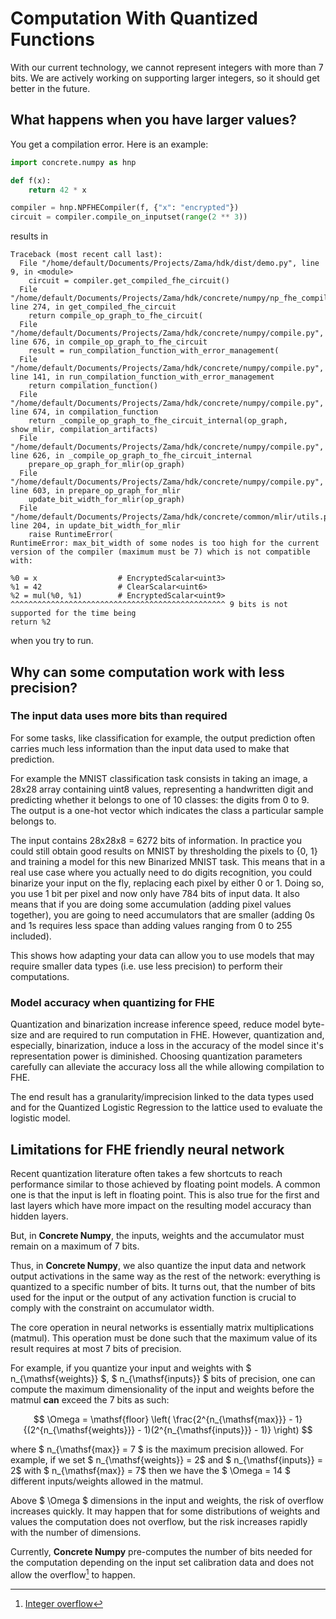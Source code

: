 # Computation With Quantized Functions

With our current technology, we cannot represent integers with more than 7 bits.
We are actively working on supporting larger integers, so it should get better in the future.

## What happens when you have larger values?

You get a compilation error. Here is an example:

<!--pytest-codeblocks:skip-->
```python
import concrete.numpy as hnp

def f(x):
    return 42 * x

compiler = hnp.NPFHECompiler(f, {"x": "encrypted"})
circuit = compiler.compile_on_inputset(range(2 ** 3))
```

results in

```
Traceback (most recent call last):
  File "/home/default/Documents/Projects/Zama/hdk/dist/demo.py", line 9, in <module>
    circuit = compiler.get_compiled_fhe_circuit()
  File "/home/default/Documents/Projects/Zama/hdk/concrete/numpy/np_fhe_compiler.py", line 274, in get_compiled_fhe_circuit
    return compile_op_graph_to_fhe_circuit(
  File "/home/default/Documents/Projects/Zama/hdk/concrete/numpy/compile.py", line 676, in compile_op_graph_to_fhe_circuit
    result = run_compilation_function_with_error_management(
  File "/home/default/Documents/Projects/Zama/hdk/concrete/numpy/compile.py", line 141, in run_compilation_function_with_error_management
    return compilation_function()
  File "/home/default/Documents/Projects/Zama/hdk/concrete/numpy/compile.py", line 674, in compilation_function
    return _compile_op_graph_to_fhe_circuit_internal(op_graph, show_mlir, compilation_artifacts)
  File "/home/default/Documents/Projects/Zama/hdk/concrete/numpy/compile.py", line 626, in _compile_op_graph_to_fhe_circuit_internal
    prepare_op_graph_for_mlir(op_graph)
  File "/home/default/Documents/Projects/Zama/hdk/concrete/numpy/compile.py", line 603, in prepare_op_graph_for_mlir
    update_bit_width_for_mlir(op_graph)
  File "/home/default/Documents/Projects/Zama/hdk/concrete/common/mlir/utils.py", line 204, in update_bit_width_for_mlir
    raise RuntimeError(
RuntimeError: max_bit_width of some nodes is too high for the current version of the compiler (maximum must be 7) which is not compatible with:

%0 = x                  # EncryptedScalar<uint3>
%1 = 42                 # ClearScalar<uint6>
%2 = mul(%0, %1)        # EncryptedScalar<uint9>
^^^^^^^^^^^^^^^^^^^^^^^^^^^^^^^^^^^^^^^^^^^^^^^^ 9 bits is not supported for the time being
return %2
```

when you try to run.

## Why can some computation work with less precision?

### The input data uses more bits than required

For some tasks, like classification for example, the output prediction often carries much less information than the input data used to make that prediction.

For example the MNIST classification task consists in taking an image, a 28x28 array containing uint8 values, representing a handwritten digit and predicting whether it belongs to one of 10 classes: the digits from 0 to 9. The output is a one-hot vector which indicates the class a particular sample belongs to.

The input contains 28x28x8 = 6272 bits of information. In practice you could still obtain good results on MNIST by thresholding the pixels to {0, 1} and training a model for this new Binarized MNIST task. This means that in a real use case where you actually need to do digits recognition, you could binarize your input on the fly, replacing each pixel by either 0 or 1. Doing so, you use 1 bit per pixel and now only have 784 bits of input data. It also means that if you are doing some accumulation (adding pixel values together), you are going to need accumulators that are smaller (adding 0s and 1s requires less space than adding values ranging from 0 to 255 included).

This shows how adapting your data can allow you to use models that may require smaller data types (i.e. use less precision) to perform their computations.

### Model accuracy when quantizing for FHE

Quantization and binarization increase inference speed, reduce model byte-size and are required to run computation in FHE. However, quantization and, especially, binarization, induce a loss in the accuracy of the model since it's representation power is diminished. Choosing quantization parameters carefully can alleviate the accuracy loss all the while allowing compilation to FHE.

The end result has a granularity/imprecision linked to the data types used and for the Quantized Logistic Regression to the lattice used to evaluate the logistic model.

## Limitations for FHE friendly neural network 

Recent quantization literature often takes a few shortcuts to reach performance similar to those achieved by floating point models. A common one is that the input is left in floating point. This is also true for the first and last layers which have more impact on the resulting model accuracy than hidden layers. 

But, in **Concrete Numpy**, the inputs, weights and the accumulator must remain on a maximum of 7 bits.

Thus, in **Concrete Numpy**, we also quantize the input data and network output activations in the same way as the rest of the network: everything is quantized to a specific number of bits. It turns out, that the number of bits used for the input or the output of any activation function is crucial to comply with the constraint on accumulator width.

The core operation in neural networks is essentially matrix multiplications (matmul). This operation must be done such that the maximum value of its result requires at most 7 bits of precision.

For example, if you quantize your input and weights with $ n_{\mathsf{weights}} $, $ n_{\mathsf{inputs}} $  bits of precision, one can compute the maximum dimensionality of the input and weights before the matmul **can** exceed the 7 bits as such:

$$ \Omega = \mathsf{floor} \left( \frac{2^{n_{\mathsf{max}}} - 1}{(2^{n_{\mathsf{weights}}} - 1)(2^{n_{\mathsf{inputs}}} - 1)} \right) $$

where $ n_{\mathsf{max}} = 7 $ is the maximum precision allowed. For example, if we set $ n_{\mathsf{weights}} = 2$ and $ n_{\mathsf{inputs}} = 2$ with $ n_{\mathsf{max}} = 7$ then we have the $ \Omega = 14 $ different inputs/weights allowed in the matmul. 

Above $ \Omega $ dimensions in the input and weights, the risk of overflow increases quickly. It may happen that for some distributions of weights and values the computation does not overflow, but the risk increases rapidly with the number of dimensions.

Currently, **Concrete Numpy** pre-computes the number of bits needed for the computation depending on the input set calibration data and does not allow the overflow[^1] to happen.

[^1]: [Integer overflow](https://en.wikipedia.org/wiki/Integer_overflow) 

